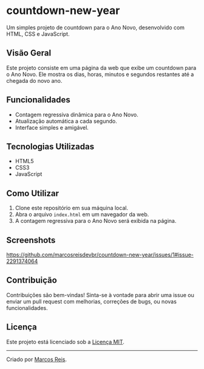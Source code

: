 # countdown-new-year

Um simples projeto de countdown para o Ano Novo, desenvolvido com HTML, CSS e JavaScript.

## Visão Geral

Este projeto consiste em uma página da web que exibe um countdown para o Ano Novo. Ele mostra os dias, horas, minutos e segundos restantes até a chegada do novo ano.

## Funcionalidades

- Contagem regressiva dinâmica para o Ano Novo.
- Atualização automática a cada segundo.
- Interface simples e amigável.

## Tecnologias Utilizadas

- HTML5
- CSS3
- JavaScript

## Como Utilizar

1. Clone este repositório em sua máquina local.
2. Abra o arquivo `index.html` em um navegador da web.
3. A contagem regressiva para o Ano Novo será exibida na página.

## Screenshots

https://github.com/marcosreisdevbr/countdown-new-year/issues/1#issue-2291374064

## Contribuição

Contribuições são bem-vindas! Sinta-se à vontade para abrir uma issue ou enviar um pull request com melhorias, correções de bugs, ou novas funcionalidades.

## Licença

Este projeto está licenciado sob a [Licença MIT](LICENSE).

---

Criado por [Marcos Reis](https://github.com/marcosreisdevbr).
